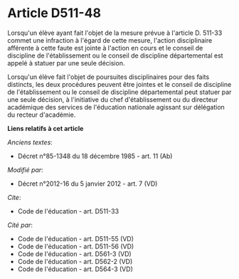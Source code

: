 # Article D511-48

Lorsqu'un élève ayant fait l'objet de la mesure prévue à l'article D. 511-33 commet une infraction à l'égard de cette mesure,
l'action disciplinaire afférente à cette faute est jointe à l'action en cours et le conseil de discipline de l'établissement
ou le conseil de discipline départemental est appelé à statuer par une seule décision. 

Lorsqu'un élève fait l'objet de poursuites disciplinaires pour des faits distincts, les deux procédures peuvent être jointes
et le conseil de discipline de l'établissement ou le conseil de discipline départemental peut statuer par une seule décision,
à l'initiative du chef d'établissement ou du directeur académique des services de l'éducation nationale agissant sur
délégation du recteur d'académie.

**Liens relatifs à cet article**

_Anciens textes_:

  - Décret n°85-1348 du 18 décembre 1985 - art. 11 (Ab)

_Modifié par_:

  - Décret n°2012-16 du 5 janvier 2012 - art. 7 (VD)

_Cite_:

  - Code de l'éducation - art. D511-33

_Cité par_:

  - Code de l'éducation - art. D511-55 (VD)
  - Code de l'éducation - art. D511-56 (VD)
  - Code de l'éducation - art. D561-3 (VD)
  - Code de l'éducation - art. D562-2 (VD)
  - Code de l'éducation - art. D564-3 (VD)
